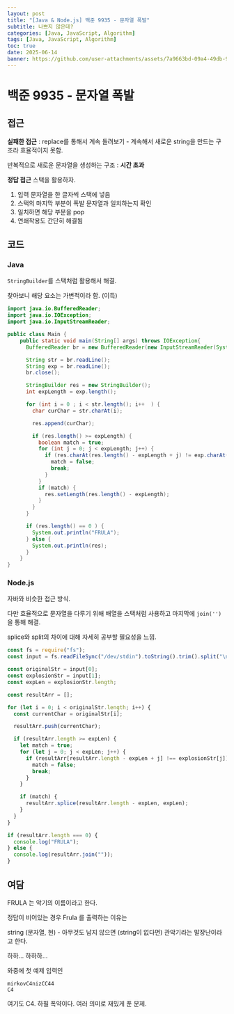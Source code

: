 ```yaml
---
layout: post
title: "[Java & Node.js] 백준 9935 - 문자열 폭발"
subtitle: 나쁘지 않은데?
categories: [Java, JavaScript, Algorithm]
tags: [Java, JavaScript, Algorithm]
toc: true
date: 2025-06-14
banner: https://github.com/user-attachments/assets/7a9663bd-09a4-49db-9b32-edb5adcedc96
---
```


# 백준 9935 - 문자열 폭발

## 접근

**실패한 접근** : replace를 통해서 계속 돌려보기 - 계속해서 새로운 string을 만드는 구조라 효율적이지 못함.

반복적으로 새로운 문자열을 생성하는 구조 : **시간 초과**

**정답 접근**
스택을 활용하자.

1. 입력 문자열을 한 글자씩 스택에 넣음
2. 스택의 마지막 부분이 폭발 문자열과 일치하는지 확인
3. 일치하면 해당 부분을 pop
4. 연쇄작용도 간단히 해결됨

## 코드

### Java

`StringBuilder`를 스택처럼 활용해서 해결.

찾아보니 해당 요소는 가변적이라 함. (이득)

```java
import java.io.BufferedReader;
import java.io.IOException;
import java.io.InputStreamReader;

public class Main {
    public static void main(String[] args) throws IOException{
      BufferedReader br = new BufferedReader(new InputStreamReader(System.in));

      String str = br.readLine();
      String exp = br.readLine();
      br.close();

      StringBuilder res = new StringBuilder();
      int expLength = exp.length();

      for (int i = 0 ; i < str.length(); i++  ) {
        char curChar = str.charAt(i);

        res.append(curChar);

        if (res.length() >= expLength) {
          boolean match = true;
          for (int j = 0; j < expLength; j++) {
            if (res.charAt(res.length() - expLength + j) != exp.charAt(j)) {
              match = false;
              break;
            }
          }
          if (match) {
            res.setLength(res.length() - expLength);
          }
        }
      }

      if (res.length() == 0 ) {
        System.out.println("FRULA");
      } else {
        System.out.println(res);
      }
    }
}

```

### Node.js

자바와 비슷한 접근 방식.

다만 효율적으로 문자열을 다루기 위해 배열을 스택처럼 사용하고 마지막에 `join('')`을 통해 해결.

splice와 split의 차이에 대해 자세히 공부할 필요성을 느낌.

```js
const fs = require("fs");
const input = fs.readFileSync("/dev/stdin").toString().trim().split("\n");

const originalStr = input[0];
const explosionStr = input[1];
const expLen = explosionStr.length;

const resultArr = [];

for (let i = 0; i < originalStr.length; i++) {
  const currentChar = originalStr[i];

  resultArr.push(currentChar);

  if (resultArr.length >= expLen) {
    let match = true;
    for (let j = 0; j < expLen; j++) {
      if (resultArr[resultArr.length - expLen + j] !== explosionStr[j]) {
        match = false;
        break;
      }
    }

    if (match) {
      resultArr.splice(resultArr.length - expLen, expLen);
    }
  }
}

if (resultArr.length === 0) {
  console.log("FRULA");
} else {
  console.log(resultArr.join(""));
}
```

## 여담

FRULA 는 악기의 이름이라고 한다.

정답이 비어있는 경우 Frula 를 출력하는 이유는

string (문자열, 현) - 아무것도 남지 않으면 (string이 없다면) 관악기라는 말장난이라고 한다.

하하... 하하하...

와중에 첫 예제 입력인

```
mirkovC4nizCC44
C4
```

여기도 C4. 하필 폭약이다. 여러 의미로 재밌게 푼 문제.
